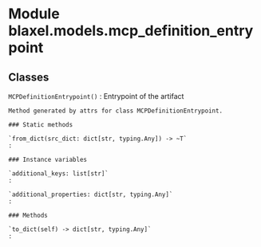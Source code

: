 Module blaxel.models.mcp_definition_entrypoint
==============================================

Classes
-------

`MCPDefinitionEntrypoint()`
:   Entrypoint of the artifact
    
    Method generated by attrs for class MCPDefinitionEntrypoint.

    ### Static methods

    `from_dict(src_dict: dict[str, typing.Any]) ‑> ~T`
    :

    ### Instance variables

    `additional_keys: list[str]`
    :

    `additional_properties: dict[str, typing.Any]`
    :

    ### Methods

    `to_dict(self) ‑> dict[str, typing.Any]`
    :